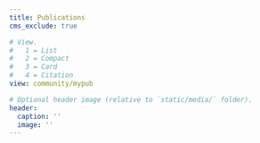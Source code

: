 ```yaml
---
title: Publications
cms_exclude: true

# View.
#   1 = List
#   2 = Compact
#   3 = Card
#   4 = Citation
view: community/mypub

# Optional header image (relative to `static/media/` folder).
header:
  caption: ''
  image: ''
---
```

